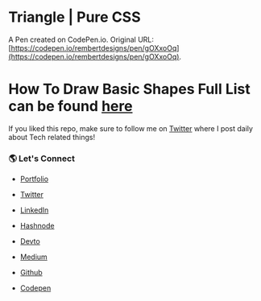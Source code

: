 # Triangle | Pure CSS

A Pen created on CodePen.io. Original URL: [https://codepen.io/rembertdesigns/pen/gOXxoOq](https://codepen.io/rembertdesigns/pen/gOXxoOq).

# How To Draw Basic Shapes Full List can be found [here](https://codepen.io/collection/OLbyor)

If you liked this repo, make sure to follow me on [Twitter](https://twitter.com/RembertDesigns) where I post daily about Tech related things!

### 🌎 Let's Connect

- [Portfolio](https://www.rembertdesigns.co/)

- [Twitter](https://twitter.com/RembertDesigns)

- [LinkedIn](https://www.linkedin.com/in/rrembert/)

- [Hashnode](https://rembertdesigns.hashnode.dev/)

- [Devto](https://dev.to/rembertdesigns)

- [Medium](https://medium.com/@rembertdesigns)

- [Github](https://github.com/rembertdesigns)

- [Codepen](https://codepen.io/rembertdesigns)
